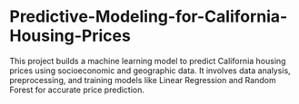 # Predictive-Modeling-for-California-Housing-Prices
This project builds a machine learning model to predict California housing prices using socioeconomic and geographic data. It involves data analysis, preprocessing, and training models like Linear Regression and Random Forest for accurate price prediction.
